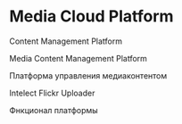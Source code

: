 # Media Cloud Platform


Content Management Platform

Media Content Management Platform



Платформа управления медиаконтентом







Intelect Flickr Uploader





Фнкционал платформы








